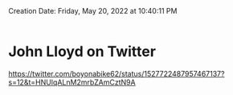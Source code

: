 <div></b>Creation Date:</b> Friday, May 20, 2022 at 10:40:11 PM<br></div><div><br></div><div><h1>John Lloyd on Twitter</h1></div>
<div><a href=https://twitter.com/boyonabike62/status/1527722487957467137?s=12&t=HNUIqALnM2mrbZAmCztN9A>https://twitter.com/boyonabike62/status/1527722487957467137?s=12&t=HNUIqALnM2mrbZAmCztN9A</a><br></div>

